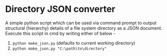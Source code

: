 # Directory JSON converter

A simple python script which can be used via command prompt to output structural (hierarchy) details of a file system directory as a JSON document. Execute this script in cmd by writing either of below -
1. `python make_json.py` (defaults to current working directory)
2. `python make_json.py "C:\path\to\directory"`
